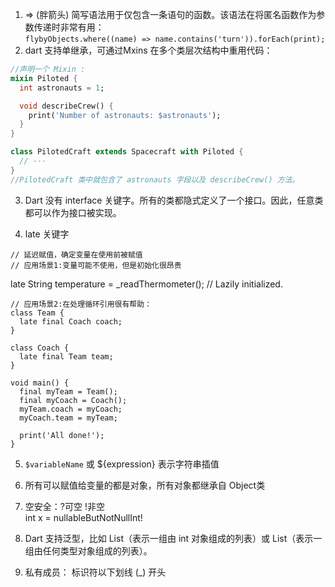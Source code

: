 <!--
 * @Author: Leonard
 * @Date: 2022-05-08 09:08:28
 * @LastEditors: Leonard
 * @LastEditTime: 2022-05-13 08:44:58
 * @Description: 打开koroFileHeader查看配置 进行设置: https://github.com/OBKoro1/koro1FileHeader/wiki/%E9%85%8D%E7%BD%AE
 * @FilePath: /dart_learn/README.md
-->
1. => (胖箭头) 简写语法用于仅包含一条语句的函数。该语法在将匿名函数作为参数传递时非常有用：     
    ```flybyObjects.where((name) => name.contains('turn')).forEach(print);```
2. dart 支持单继承，可通过Mxins 在多个类层次结构中重用代码：
```dart
//声明一个 Mixin :
mixin Piloted {
  int astronauts = 1;

  void describeCrew() {
    print('Number of astronauts: $astronauts');
  }
}

class PilotedCraft extends Spacecraft with Piloted {
  // ···
}
//PilotedCraft 类中就包含了 astronauts 字段以及 describeCrew() 方法。
```
3. Dart 没有 interface 关键字。所有的类都隐式定义了一个接口。因此，任意类都可以作为接口被实现。

4. late 关键字
```
// 延迟赋值，确定变量在使用前被赋值
// 应用场景1:变量可能不使用，但是初始化很昂贵
```
late String temperature = _readThermometer(); // Lazily initialized.
```
// 应用场景2:在处理循环引用很有帮助：
class Team {
  late final Coach coach;
}

class Coach {
  late final Team team;
}

void main() {
  final myTeam = Team();
  final myCoach = Coach();
  myTeam.coach = myCoach;
  myCoach.team = myTeam;

  print('All done!');
}
```
5. `$variableName` 或 ${expression} 表示字符串插值

6. 所有可以赋值给变量的都是对象，所有对象都继承自 Object类

7. 空安全：?可空 !非空  
    int x = nullableButNotNullInt!
8. Dart 支持泛型，比如 List<int>（表示一组由 int 对象组成的列表）或 List<Object>（表示一组由任何类型对象组成的列表）。

9. 私有成员： 标识符以下划线 (_) 开头